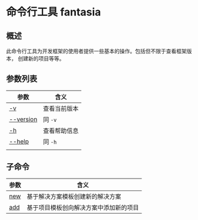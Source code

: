 ﻿# 命令行工具 fantasia 

## 概述
此命令行工具为开发框架的使用者提供一些基本的操作。包括但不限于查看框架版本， 创建新的项目等等。

## 参数列表
| 参数                      | 含义       | 
|-------------------------|----------|
| [-v](T00003.md)         | 查看当前版本   |
| [--version](T00003.md)  | 同 `-v`   |
| [-h](T00004.md)         | 查看帮助信息   |
| [--help](T00004.md)     | 同 `-h`   |
||

## 子命令
| 参数               | 含义                  | 
|------------------|---------------------|
| [new](T00006.md) | 基于解决方案模板创建新的解决方案      |
| [add](T00006.md) | 基于项目模板创向解决方案中添加新的项目 |